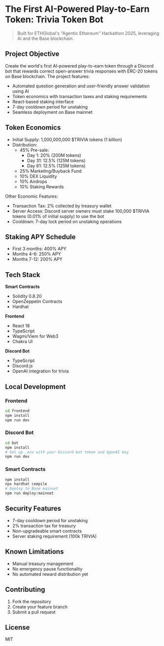 # The First AI-Powered Play-to-Earn Token: Trivia Token Bot

> Built for ETHGlobal's "Agentic Ethereum" Hackathon 2025, leveraging AI and the Base blockchain.

## Project Objective
Create the world's first AI-powered play-to-earn token through a Discord bot that rewards correct open-answer trivia responses with ERC-20 tokens on Base blockchain. The project features:
- Automated question generation and user-friendly answer validation using AI
- Token economics with transaction taxes and staking requirements
- React-based staking interface
- 7-day cooldown period for unstaking
- Seamless deployment on Base mainnet

## Token Economics
- Initial Supply: 1,000,000,000 $TRIVIA tokens (1 billion)
- Distribution:
  * 45% Pre-sale:
    - Day 1: 20% (200M tokens)
    - Day 31: 12.5% (125M tokens)
    - Day 61: 12.5% (125M tokens)
  * 25% Marketing/Buyback Fund
  * 10% DEX Liquidity
  * 10% Airdrops
  * 10% Staking Rewards

Other Economic Features:
- Transaction Tax: 2% collected by treasury wallet
- Server Access: Discord server owners must stake 100,000 $TRIVIA tokens (0.01% of initial supply) to use the bot
- Cooldown: 7-day lock period on unstaking operations

## Staking APY Schedule
- First 3 months: 400% APY
- Months 4-6: 250% APY
- Months 7-12: 200% APY

## Tech Stack
**Smart Contracts**
- Solidity 0.8.20
- OpenZeppelin Contracts
- Hardhat

**Frontend**
- React 18
- TypeScript
- Wagmi/Viem for Web3
- Chakra UI

**Discord Bot**
- TypeScript
- Discord.js
- OpenAI integration for trivia

## Local Development

### Frontend
```bash
cd frontend
npm install
npm run dev
```

### Discord Bot
```bash
cd bot
npm install
# Set up .env with your Discord bot token and OpenAI key
npm run dev
```

### Smart Contracts
```bash
npm install
npx hardhat compile
# Deploy to Base mainnet
npm run deploy:mainnet
```

## Security Features
- 7-day cooldown period for unstaking
- 2% transaction tax for treasury
- Non-upgradeable smart contracts
- Server staking requirement (100k TRIVIA)

## Known Limitations
- Manual treasury management
- No emergency pause functionality
- No automated reward distribution yet

## Contributing
1. Fork the repository
2. Create your feature branch
3. Submit a pull request

## License
MIT
